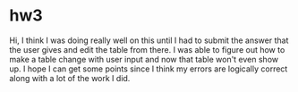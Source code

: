 # hw3
Hi, I think I was doing really well on this until I had to submit the answer that the user gives and edit the table from there. I was able to figure out how to make a table change with user input and now that table won't even show up. I hope I can get some points since I think my errors are logically correct along with a lot of the work I did.
